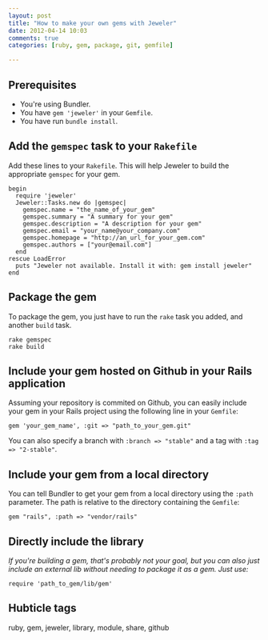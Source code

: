 ```yaml
---
layout: post
title: "How to make your own gems with Jeweler"
date: 2012-04-14 10:03
comments: true
categories: [ruby, gem, package, git, gemfile]

---
```

## Prerequisites

* You're using Bundler.
* You have `gem 'jeweler'` in your `Gemfile`.
* You have run `bundle install`.

## Add the `gemspec` task to your `Rakefile`

Add these lines to your `Rakefile`. This will help Jeweler to build the appropriate `gemspec` for your gem.

    begin
      require 'jeweler'
      Jeweler::Tasks.new do |gemspec|
        gemspec.name = "the_name_of_your_gem"
        gemspec.summary = "A summary for your gem"
        gemspec.description = "A description for your gem"
        gemspec.email = "your_name@your_company.com"
        gemspec.homepage = "http://an_url_for_your_gem.com"
        gemspec.authors = ["your@email.com"]
      end
    rescue LoadError
      puts "Jeweler not available. Install it with: gem install jeweler"
    end
    
## Package the gem

To package the gem, you just have to run the `rake` task you added, and another `build` task.

    rake gemspec
    rake build

## Include your gem hosted on Github in your Rails application

Assuming your repository is commited on Github, you can easily include your gem in your Rails project using the following line in your `Gemfile`:

    gem 'your_gem_name', :git => "path_to_your_gem.git"
    
You can also specify a branch with `:branch => "stable"` and a tag with `:tag => "2-stable"`.

## Include your gem from a local directory

You can tell Bundler to get your gem from a local directory using the `:path` parameter. The path is relative to the directory containing the `Gemfile`:

    gem "rails", :path => "vendor/rails"
    
## Directly include the library

_If you're building a gem, that's probably not your goal, but you can also just include an external lib without needing to package it as a gem. Just use:_

    require 'path_to_gem/lib/gem'

## Hubticle tags

ruby, gem, jeweler, library, module, share, github
